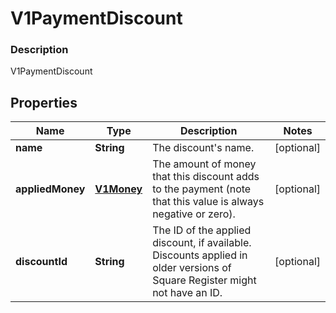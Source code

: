 
# V1PaymentDiscount

### Description

V1PaymentDiscount

## Properties
Name | Type | Description | Notes
------------ | ------------- | ------------- | -------------
**name** | **String** | The discount&#39;s name. |  [optional]
**appliedMoney** | [**V1Money**](V1Money.md) | The amount of money that this discount adds to the payment (note that this value is always negative or zero). |  [optional]
**discountId** | **String** | The ID of the applied discount, if available. Discounts applied in older versions of Square Register might not have an ID. |  [optional]



